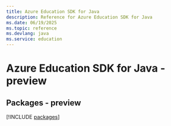 ```yaml
---
title: Azure Education SDK for Java
description: Reference for Azure Education SDK for Java
ms.date: 06/19/2025
ms.topic: reference
ms.devlang: java
ms.service: education
---
```

# Azure Education SDK for Java - preview
## Packages - preview
[!INCLUDE [packages](education-index.md)]